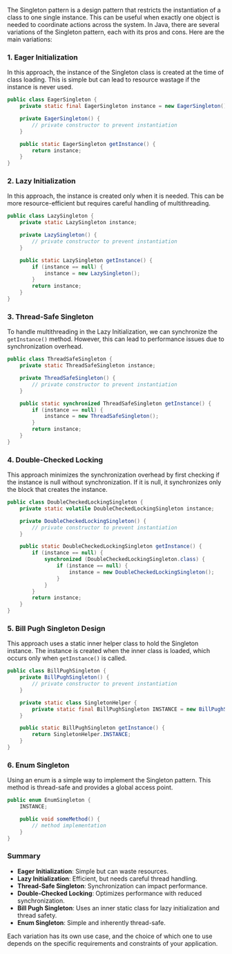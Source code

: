 The Singleton pattern is a design pattern that restricts the instantiation of a class to one single instance. This can be useful when exactly one object is needed to coordinate actions across the system. In Java, there are several variations of the Singleton pattern, each with its pros and cons. Here are the main variations:

### 1. Eager Initialization
In this approach, the instance of the Singleton class is created at the time of class loading. This is simple but can lead to resource wastage if the instance is never used.

```java
public class EagerSingleton {
    private static final EagerSingleton instance = new EagerSingleton();

    private EagerSingleton() {
        // private constructor to prevent instantiation
    }

    public static EagerSingleton getInstance() {
        return instance;
    }
}
```

### 2. Lazy Initialization
In this approach, the instance is created only when it is needed. This can be more resource-efficient but requires careful handling of multithreading.

```java
public class LazySingleton {
    private static LazySingleton instance;

    private LazySingleton() {
        // private constructor to prevent instantiation
    }

    public static LazySingleton getInstance() {
        if (instance == null) {
            instance = new LazySingleton();
        }
        return instance;
    }
}
```

### 3. Thread-Safe Singleton
To handle multithreading in the Lazy Initialization, we can synchronize the `getInstance()` method. However, this can lead to performance issues due to synchronization overhead.

```java
public class ThreadSafeSingleton {
    private static ThreadSafeSingleton instance;

    private ThreadSafeSingleton() {
        // private constructor to prevent instantiation
    }

    public static synchronized ThreadSafeSingleton getInstance() {
        if (instance == null) {
            instance = new ThreadSafeSingleton();
        }
        return instance;
    }
}
```

### 4. Double-Checked Locking
This approach minimizes the synchronization overhead by first checking if the instance is null without synchronization. If it is null, it synchronizes only the block that creates the instance.

```java
public class DoubleCheckedLockingSingleton {
    private static volatile DoubleCheckedLockingSingleton instance;

    private DoubleCheckedLockingSingleton() {
        // private constructor to prevent instantiation
    }

    public static DoubleCheckedLockingSingleton getInstance() {
        if (instance == null) {
            synchronized (DoubleCheckedLockingSingleton.class) {
                if (instance == null) {
                    instance = new DoubleCheckedLockingSingleton();
                }
            }
        }
        return instance;
    }
}
```

### 5. Bill Pugh Singleton Design
This approach uses a static inner helper class to hold the Singleton instance. The instance is created when the inner class is loaded, which occurs only when `getInstance()` is called.

```java
public class BillPughSingleton {
    private BillPughSingleton() {
        // private constructor to prevent instantiation
    }

    private static class SingletonHelper {
        private static final BillPughSingleton INSTANCE = new BillPughSingleton();
    }

    public static BillPughSingleton getInstance() {
        return SingletonHelper.INSTANCE;
    }
}
```

### 6. Enum Singleton
Using an enum is a simple way to implement the Singleton pattern. This method is thread-safe and provides a global access point.

```java
public enum EnumSingleton {
    INSTANCE;

    public void someMethod() {
        // method implementation
    }
}
```

### Summary
- **Eager Initialization**: Simple but can waste resources.
- **Lazy Initialization**: Efficient, but needs careful thread handling.
- **Thread-Safe Singleton**: Synchronization can impact performance.
- **Double-Checked Locking**: Optimizes performance with reduced synchronization.
- **Bill Pugh Singleton**: Uses an inner static class for lazy initialization and thread safety.
- **Enum Singleton**: Simple and inherently thread-safe.

Each variation has its own use case, and the choice of which one to use depends on the specific requirements and constraints of your application.